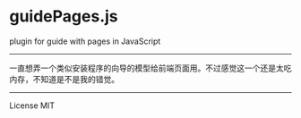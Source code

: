 # guidePages.js
plugin for guide with pages in JavaScript

----

一直想弄一个类似安装程序的向导的模型给前端页面用。不过感觉这一个还是太吃内存，不知道是不是我的错觉。

----

License MIT
